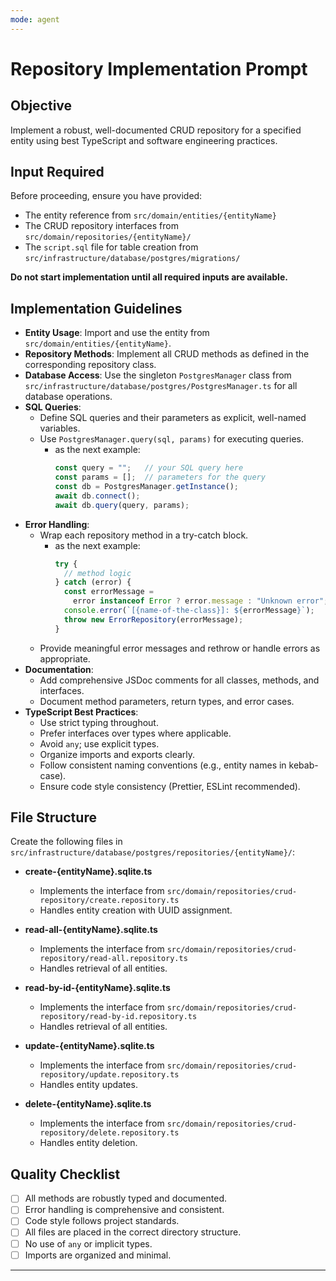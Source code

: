 ```yaml
---
mode: agent
---
```


# Repository Implementation Prompt

## Objective

Implement a robust, well-documented CRUD repository for a specified entity using best TypeScript and software engineering practices.

## Input Required

Before proceeding, ensure you have provided:

- The entity reference from `src/domain/entities/{entityName}`
- The CRUD repository interfaces from `src/domain/repositories/{entityName}/`
- The `script.sql` file for table creation from `src/infrastructure/database/postgres/migrations/`

**Do not start implementation until all required inputs are available.**

## Implementation Guidelines

- **Entity Usage**: Import and use the entity from `src/domain/entities/{entityName}`.
- **Repository Methods**: Implement all CRUD methods as defined in the corresponding repository class.
- **Database Access**: Use the singleton `PostgresManager` class from `src/infrastructure/database/postgres/PostgresManager.ts` for all database operations.
- **SQL Queries**:
  - Define SQL queries and their parameters as explicit, well-named variables.
  - Use `PostgresManager.query(sql, params)` for executing queries.
    - as the next example:
      ```typescript
      const query = "";   // your SQL query here
      const params = [];  // parameters for the query
      const db = PostgresManager.getInstance();
      await db.connect();
      await db.query(query, params);
      ```
- **Error Handling**:
  - Wrap each repository method in a try-catch block.
    - as the next example:
      ```typescript
      try {
        // method logic
      } catch (error) {
        const errorMessage =
          error instanceof Error ? error.message : "Unknown error";
        console.error(`[{name-of-the-class}]: ${errorMessage}`);
        throw new ErrorRepository(errorMessage);
      }
      ```
  - Provide meaningful error messages and rethrow or handle errors as appropriate.
- **Documentation**:
  - Add comprehensive JSDoc comments for all classes, methods, and interfaces.
  - Document method parameters, return types, and error cases.
- **TypeScript Best Practices**:
  - Use strict typing throughout.
  - Prefer interfaces over types where applicable.
  - Avoid `any`; use explicit types.
  - Organize imports and exports clearly.
  - Follow consistent naming conventions (e.g., entity names in kebab-case).
  - Ensure code style consistency (Prettier, ESLint recommended).

## File Structure

Create the following files in `src/infrastructure/database/postgres/repositories/{entityName}/`:

- **create-{entityName}.sqlite.ts**

  - Implements the interface from `src/domain/repositories/crud-repository/create.repository.ts`
  - Handles entity creation with UUID assignment.

- **read-all-{entityName}.sqlite.ts**

  - Implements the interface from `src/domain/repositories/crud-repository/read-all.repository.ts`
  - Handles retrieval of all entities.

- **read-by-id-{entityName}.sqlite.ts**

  - Implements the interface from `src/domain/repositories/crud-repository/read-by-id.repository.ts`
  - Handles retrieval of all entities.

- **update-{entityName}.sqlite.ts**

  - Implements the interface from `src/domain/repositories/crud-repository/update.repository.ts`
  - Handles entity updates.

- **delete-{entityName}.sqlite.ts**
  - Implements the interface from `src/domain/repositories/crud-repository/delete.repository.ts`
  - Handles entity deletion.

## Quality Checklist

- [ ] All methods are robustly typed and documented.
- [ ] Error handling is comprehensive and consistent.
- [ ] Code style follows project standards.
- [ ] All files are placed in the correct directory structure.
- [ ] No use of `any` or implicit types.
- [ ] Imports are organized and minimal.

---
